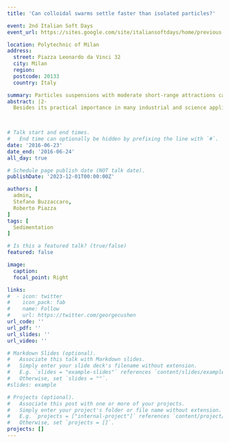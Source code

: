 ```yaml
---
title: 'Can colloidal swarms settle faster than isolated particles?'

event: 2nd Italian Soft Days
event_url: https://sites.google.com/site/italiansoftdays/home/previous-editions/2016?authuser=0

location: Polytechnic of Milan
address:
  street: Piazza Leonardo da Vinci 32
  city: Milan
  region: 
  postcode: 20133
  country: Italy

summary: Particles suspensions with moderate short-range attractions can settle faster than a single particle.
abstract: |2-
  Besides its practical importance in many industrial and science applications, sedimentation has been highly influential in the development of statistical physics too, thanks to the celebrated experiments by Perrin. By experimenting on model colloids where depletion forces can be carefully tuned and quantified, we show that attractive interactions consistently “promote” particle settling. For a suspension of hard spheres, the settling velocity decreases with particle volume fraction $\phi$, whereas, in presence of strong attractive forces, in a moderately concentrated dispersion it can even exceed its single-particle value. At larger $\phi$, however, hydrodynamic hindrance eventually takes over. Hence, $v(\phi)$ actually displays a nonmonotonic trend that may threaten the stability of the settling front to thermal perturbations. Finally, by discussing the case of BLGA protein, we show that these results are relevant to the investigation of protein association effects by ultracentrifugation.
  


# Talk start and end times.
#   End time can optionally be hidden by prefixing the line with `#`.
date: '2016-06-23'
date_end: '2016-06-24'
all_day: true

# Schedule page publish date (NOT talk date).
publishDate: '2023-12-01T00:00:00Z'

authors: [
  admin,
  Stefano Buzzaccaro,
  Roberto Piazza
]
tags: [
  Sedimentation
]

# Is this a featured talk? (true/false)
featured: false

image:
  caption:
  focal_point: Right

links:
#  - icon: twitter
#    icon_pack: fab
#    name: Follow
#    url: https://twitter.com/georgecushen
url_code: ''
url_pdf: ''
url_slides: ''
url_video: ''

# Markdown Slides (optional).
#   Associate this talk with Markdown slides.
#   Simply enter your slide deck's filename without extension.
#   E.g. `slides = "example-slides"` references `content/slides/example-slides.md`.
#   Otherwise, set `slides = ""`.
#slides: example

# Projects (optional).
#   Associate this post with one or more of your projects.
#   Simply enter your project's folder or file name without extension.
#   E.g. `projects = ["internal-project"]` references `content/project/deep-learning/index.md`.
#   Otherwise, set `projects = []`.
projects: []
---
```

